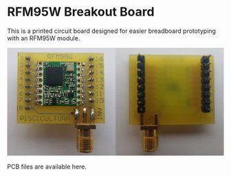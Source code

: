# RFM95W Breakout Board

This is a printed circuit board designed for easier breadboard prototyping with an RFM95W module.

![RFM95W breakout board front and back views](images/RFM95W_Breakout_SideBySide.jpeg)

PCB files are available here.
